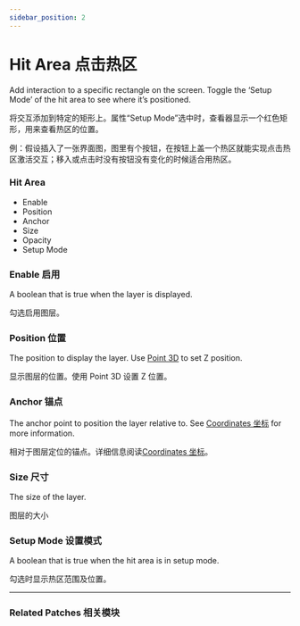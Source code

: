 ```yaml
---
sidebar_position: 2
---
```


# Hit Area 点击热区

Add interaction to a specific rectangle on the screen. Toggle the ‘Setup Mode’ of the hit area to see where it’s positioned.

将交互添加到特定的矩形上。属性“Setup Mode”选中时，查看器显示一个红色矩形，用来查看热区的位置。

例：假设插入了一张界面图，图里有个按钮，在按钮上盖一个热区就能实现点击热区激活交互；移入或点击时没有按钮没有变化的时候适合用热区。

<div class="patch-container">
 <div class="patch layer">
  <h3>Hit Area</h3>  
   <ul class="inputs">
    <li>Enable</li>
    <li>Position</li>
    <li>Anchor</li>
    <li>Size</li>
    <li>Opacity</li>
    <li>Setup Mode</li>
   </ul>
 </div>
</div>


### Enable 启用

A boolean that is true when the layer is displayed.

勾选启用图层。

### Position 位置

The position to display the layer. Use [Point 3D](./../Utility/Point%203D.md) to set Z position.

显示图层的位置。使用 Point 3D 设置 Z 位置。

### Anchor 锚点

The anchor point to position the layer relative to. See [Coordinates 坐标](./../Concepts/Coordinates.md) for more information.

相对于图层定位的锚点。详细信息阅读[Coordinates 坐标](./../Concepts/Coordinates.md)。

### Size 尺寸

The size of the layer.

图层的大小

### Setup Mode 设置模式

A boolean that is true when the hit area is in setup mode.

勾选时显示热区范围及位置。

------

### Related Patches 相关模块

